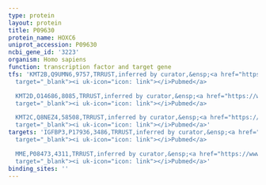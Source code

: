 ```yaml
---
type: protein
layout: protein
title: P09630
protein_name: HOXC6
uniprot_accession: P09630
ncbi_gene_id: '3223'
organism: Homo sapiens
function: transcription factor and target gene
tfs: 'KMT2B,Q9UMN6,9757,TRRUST,inferred by curator,&ensp;<a href="https://www.ncbi.nlm.nih.gov/pubmed/?term=21683083%5Buid%5D"
  target="_blank"><i uk-icon="icon: link"></i>Pubmed</a>

  KMT2D,O14686,8085,TRRUST,inferred by curator,&ensp;<a href="https://www.ncbi.nlm.nih.gov/pubmed/?term=21683083%5Buid%5D"
  target="_blank"><i uk-icon="icon: link"></i>Pubmed</a>

  KMT2C,Q8NEZ4,58508,TRRUST,inferred by curator,&ensp;<a href="https://www.ncbi.nlm.nih.gov/pubmed/?term=21683083%5Buid%5D"
  target="_blank"><i uk-icon="icon: link"></i>Pubmed</a>'
targets: 'IGFBP3,P17936,3486,TRRUST,inferred by curator,&ensp;<a href="https://www.ncbi.nlm.nih.gov/pubmed/?term=15637592%5Buid%5D"
  target="_blank"><i uk-icon="icon: link"></i>Pubmed</a>

  MME,P08473,4311,TRRUST,inferred by curator,&ensp;<a href="https://www.ncbi.nlm.nih.gov/pubmed/?term=15637592%5Buid%5D"
  target="_blank"><i uk-icon="icon: link"></i>Pubmed</a>'
binding_sites: ''
---
```

